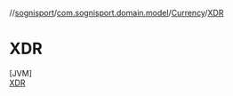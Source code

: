 //[sognisport](../../../../index.md)/[com.sognisport.domain.model](../../index.md)/[Currency](../index.md)/[XDR](index.md)

# XDR

[JVM]\
[XDR](index.md)
